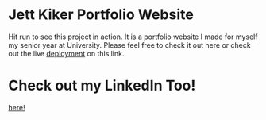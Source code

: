 # Jett Kiker Portfolio Website


Hit run to see this project in action. It is a portfolio website I made for myself my senior year at University. Please feel free to check it out here or check out the live [deployment](www.jettkiker.com) on this link.

# Check out my LinkedIn Too!
[here!](https://www.linkedin.com/in/jett-kiker?lipi=urn%3Ali%3Apage%3Ad_flagship3_profile_view_base_contact_details%3BEGhpYUGVQLmHR3j8Ma6VEw%3D%3D)